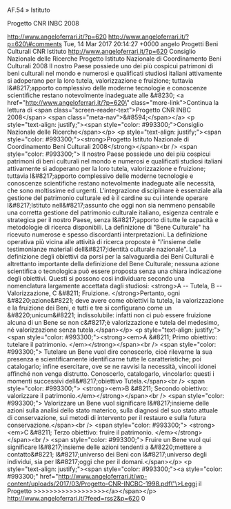 AF.54 » Istituto

Progetto CNR INBC 2008

http://www.angeloferrari.it/?p=620 http://www.angeloferrari.it/?p=620\#comments Tue, 14 Mar 2017 20:14:27 +0000 angelo Progetti Beni Culturali CNR Istituto http://www.angeloferrari.it/?p=620 Consiglio Nazionale delle Ricerche Progetto Istituto Nazionale di Coordinamento Beni Culturali 2008 Il nostro Paese possiede uno dei più cospicui patrimoni di beni culturali nel mondo e numerosi e qualificati studiosi italiani attivamente si adoperano per la loro tutela, valorizzazione e fruizione; tuttavia l&\#8217;apporto complessivo delle moderne tecnologie e conoscenze scientifiche restano notevolmente inadeguate alle &\#8230; \<a href=\"http://www.angeloferrari.it/?p=620\" class=\"more-link\"\>Continua la lettura di \<span class=\"screen-reader-text\"\>Progetto CNR INBC 2008\</span\> \<span class=\"meta-nav\"\>&\#8594;\</span\>\</a\> \<p style=\"text-align: justify;\"\>\<span style=\"color: \#993300;\"\>Consiglio Nazionale delle Ricerche\</span\>\</p\> \<p style=\"text-align: justify;\"\>\<span style=\"color: \#993300;\"\>\<strong\>Progetto Istituto Nazionale di Coordinamento Beni Culturali 2008\</strong\>\</span\>\<br /\> \<span style=\"color: \#993300;\"\> Il nostro Paese possiede uno dei più cospicui patrimoni di beni culturali nel mondo e numerosi e qualificati studiosi italiani attivamente si adoperano per la loro tutela, valorizzazione e fruizione; tuttavia l&\#8217;apporto complessivo delle moderne tecnologie e conoscenze scientifiche restano notevolmente inadeguate alle necessità, che sono moltissime ed urgenti. L'integrazione disciplinare è essenziale alla gestione del patrimonio culturale ed è il cardine su cui intende operare l&\#8217;Istituto nell&\#8217;assunto che oggi non sia nemmeno pensabile una corretta gestione del patrimonio culturale italiano, esigenza centrale e strategica per il nostro Paese, senza l&\#8217;apporto di tutte le capacità e metodologie di ricerca disponibili. La definizione di "Bene Culturale" ha ricevuto numerose e spesso discordanti interpretazioni. La definizione operativa più vicina alle attività di ricerca proposte è "l'insieme delle testimonianze materiali dell&\#8217;identità culturale nazionale". La definizione degli obiettivi da porsi per la salvaguardia dei Beni Culturali è altrettanto importante della definizione del Bene Culturale; nessuna azione scientifica o tecnologica può essere proposta senza una chiara indicazione degli obiettivi. Questi si possono così individuare secondo una nomenclatura largamente accettata dagli studiosi: \<strong\>A -- Tutela, B -- Valorizzazione, C &\#8211; Fruizione. \</strong\>Pertanto, ogni &\#8220;azione&\#8221; deve avere come obiettivi la tutela, la valorizzazione e la fruizione dei Beni, e tutti e tre si configurano come un &\#8220;unicum&\#8221; indissolubile: infatti non ci può essere fruizione alcuna di un Bene se non c&\#8217;è valo­rizzazione e tutela del medesimo, né valorizzazione senza tutela.\</span\>\</p\> \<p style=\"text-align: justify;\"\>\<span style=\"color: \#993300;\"\>\<strong\>\<em\>A &\#8211; Primo obiettivo: tutelare il patrimonio. \</em\>\</strong\>\</span\>\<br /\> \<span style=\"color: \#993300;\"\> Tutelare un Bene vuol dire conoscerlo, cioè rilevarne la sua presenza e scientificamente identificarne tutte le caratteristiche; poi catalogarlo; infine esercita­re, ove se ne ravvisi la necessità, vincoli idonei affinché non venga distrutto. Conoscerlo, catalogarlo, vinco­larlo: questi i momenti successivi dell&\#8217;obiettivo Tutela.\</span\>\<br /\> \<span style=\"color: \#993300;\"\> \<strong\>\<em\>B &\#8211; Secondo obiettivo: valorizzare il patrimonio.\</em\>\</strong\>\</span\>\<br /\> \<span style=\"color: \#993300;\"\> Valorizzare un Bene vuol significare l&\#8217;insieme delle azioni sulla analisi dello stato materico, sulla diagnosi del suo stato attuale di conservazione, sui metodi di intervento per il restauro e sulla futura conservazione.\</span\>\<br /\> \<span style=\"color: \#993300;\"\> \<strong\>\<em\>C &\#8211; Terzo obiettivo: fruire il patrimonio. \</em\>\</strong\>\</span\>\<br /\> \<span style=\"color: \#993300;\"\> Fruire un Bene vuol qui significare l&\#8217;insieme delle azioni tendenti a &\#8220;mettere a contatto&\#8221; l&\#8217;universo dei Beni con l&\#8217;universo degli individui, sia per l&\#8217;oggi che per il domani.\</span\>\</p\> \<p style=\"text-align: justify;\"\>\<span style=\"color: \#993300;\"\>\<a style=\"color: \#993300;\" href=\"http://www.angeloferrari.it/wp-content/uploads/2017/03/Progetto-CNR-INCBC-1998.pdf\"\>Leggi il Progetto &gt;&gt;&gt;&gt;&gt;&gt;&gt;&gt;&gt;&gt;&gt;&gt;&gt;&gt;&gt;&gt;&gt;&gt;\</a\>\</span\>\</p\> http://www.angeloferrari.it/?feed=rss2&p=620 0

